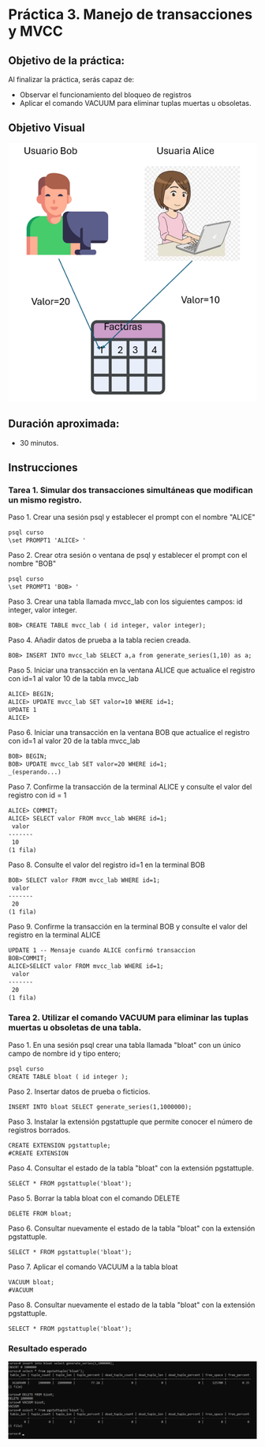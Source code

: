 # Práctica 3. Manejo de transacciones y MVCC

## Objetivo de la práctica:
Al finalizar la práctica, serás capaz de:
- Observar el funcionamiento del bloqueo de registros
- Aplicar el comando VACUUM para eliminar tuplas muertas u obsoletas.

## Objetivo Visual 

![diagrama1](../images/lab3/img1.png)

## Duración aproximada:
- 30 minutos.

## Instrucciones 

### Tarea 1. Simular dos transacciones simultáneas que modifican un mismo registro.

Paso 1.  Crear una sesión psql y establecer el prompt con el nombre "ALICE"
```shell
psql curso 
\set PROMPT1 'ALICE> '
```
Paso 2.  Crear otra sesión o ventana de psql y establecer el prompt con el nombre "BOB"
```shell
psql curso
\set PROMPT1 'BOB> '
```

Paso 3. Crear una tabla llamada mvcc_lab con los siguientes campos: id integer, valor integer.
```shell 
BOB> CREATE TABLE mvcc_lab ( id integer, valor integer);
```

Paso 4. Añadir datos de prueba a la tabla recien creada.
```shell 
BOB> INSERT INTO mvcc_lab SELECT a,a from generate_series(1,10) as a;
```

Paso 5. Iniciar una transacción en la ventana ALICE que actualice el registro con id=1 al valor 10 de la tabla mvcc_lab
```shell 
ALICE> BEGIN;
ALICE> UPDATE mvcc_lab SET valor=10 WHERE id=1;
UPDATE 1
ALICE>
```
Paso 6. Iniciar una transacción en la ventana BOB que actualice el registro con id=1 al valor 20 de la tabla mvcc_lab
```shell 
BOB> BEGIN;
BOB> UPDATE mvcc_lab SET valor=20 WHERE id=1;
_(esperando...)
```
Paso 7. Confirme la transacción de la terminal ALICE y consulte el valor del registro con id = 1
```shell 
ALICE> COMMIT;
ALICE> SELECT valor FROM mvcc_lab WHERE id=1;
 valor
-------
 10
(1 fila)
```
Paso 8. Consulte el valor del registro id=1 en la terminal BOB
```shell 
BOB> SELECT valor FROM mvcc_lab WHERE id=1;
 valor
-------
 20
(1 fila)
```
Paso 9. Confirme la transacción en la terminal BOB y consulte el valor del registro en la terminal ALICE
```shell 
UPDATE 1 -- Mensaje cuando ALICE confirmó transaccion
BOB>COMMIT;
ALICE>SELECT valor FROM mvcc_lab WHERE id=1;
 valor
-------
 20
(1 fila)

```

### Tarea 2. Utilizar el comando VACUUM para eliminar las tuplas muertas u obsoletas de una tabla.
Paso 1. En una sesión psql crear una tabla llamada "bloat" con un único campo de nombre id y tipo entero;
```shell 
psql curso
CREATE TABLE bloat ( id integer );
```
Paso 2. Insertar datos de prueba o ficticios.
```shell 
INSERT INTO bloat SELECT generate_series(1,1000000);
```
Paso 3. Instalar la extensión pgstattuple que permite conocer el número de registros borrados.
```shell 
CREATE EXTENSION pgstattuple;
#CREATE EXTENSION
```
Paso 4. Consultar el estado de la tabla "bloat" con la extensión pgstattuple.
```shell 
SELECT * FROM pgstattuple('bloat');
```
Paso 5. Borrar la tabla bloat con el comando DELETE
```shell 
DELETE FROM bloat;
```
Paso 6. Consultar nuevamente el estado de la tabla "bloat" con la extensión pgstattuple.
```shell 
SELECT * FROM pgstattuple('bloat');
```
Paso 7. Aplicar el comando VACUUM a la tabla bloat
```shell 
VACUUM bloat;
#VACUUM
```
Paso 8. Consultar nuevamente el estado de la tabla "bloat" con la extensión pgstattuple.
```shell 
SELECT * FROM pgstattuple('bloat');
```


### Resultado esperado
![imagen resultado](../images/lab3/img2.png)
